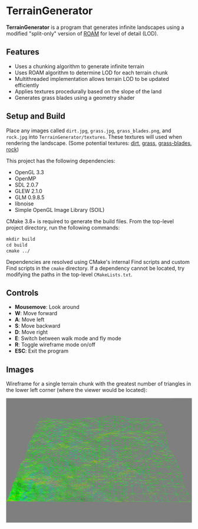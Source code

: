 # TerrainGenerator

**TerrainGenerator** is a program that generates infinite landscapes using a modified "split-only" version of
[ROAM](https://graphics.llnl.gov/ROAM/roam.pdf) for level of detail (LOD).

## Features
- Uses a chunking algorithm to generate infinite terrain
- Uses ROAM algorithm to determine LOD for each terrain chunk
- Multithreaded implementation allows terrain LOD to be updated efficiently
- Applies textures procedurally based on the slope of the land
- Generates grass blades using a geometry shader

## Setup and Build
Place any images called `dirt.jpg`, `grass.jpg`, `grass_blades.png`, and `rock.jpg` into
`TerrainGenerator/textures`. These textures will used when rendering the landscape.
(Some potential textures: [dirt](https://www.textures.com/download/soilrough0039/8661),
 [grass](http://texturelib.com/texture/?path=/Textures/grass/grass/grass_grass_0048),
 [grass-blades](https://opengameart.org/content/grass-blades-alpha-card-texture-side-view),
 [rock](https://www.textures.com/download/cliffs0464/94319))

This project has the following dependencies:
- OpenGL 3.3
- OpenMP
- SDL 2.0.7
- GLEW 2.1.0
- GLM 0.9.8.5
- libnoise
- Simple OpenGL Image Library (SOIL)

CMake 3.8+ is required to generate the build files. From the top-level project directory, run the following commands:
```shell
mkdir build
cd build
cmake ../
```
Dependencies are resolved using CMake's internal Find scripts and custom Find scripts in the `cmake` directory.
If a dependency cannot be located, try modifying the paths in the top-level `CMakeLists.txt`.

## Controls
- **Mousemove**: Look around
- **W**: Move forward
- **A**: Move left
- **S**: Move backward
- **D**: Move right
- **E**: Switch between walk mode and fly mode
- **R**: Toggle wireframe mode on/off
- **ESC**: Exit the program

## Images
Wireframe for a single terrain chunk with the greatest number of triangles in the lower left corner
(where the viewer would be located):

![ROAM Wireframe](images/roam_wireframe.png)

